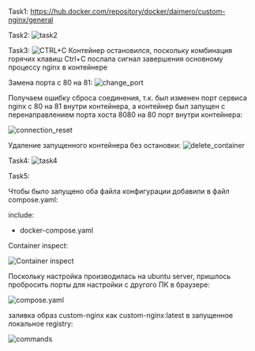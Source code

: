 Task1: https://hub.docker.com/repository/docker/daimero/custom-nginx/general

Task2: ![task2](https://github.com/user-attachments/assets/0da16689-73cd-4b2d-91b1-2996a3549ce8)

Task3: ![CTRL+C](https://github.com/user-attachments/assets/29727593-9246-41e8-8fa3-b21e3415666e)
Контейнер остановился, поскольку комбинация горячих клавиш Ctrl+C послала сигнал завершения основному процессу nginx в контейнере

Замена порта с 80 на 81:
![change_port](https://github.com/user-attachments/assets/9e8d0a4c-cbc3-4f3e-a5e4-6e6f0777afc6)

Получаем ошибку сброса соединения, т.к. был изменен порт сервиса nginx с 80 на 81 внутри контейнера, а контейнер был запущен с перенаправлением порта хоста 8080 на 80 порт внутри контейнера:

![connection_reset](https://github.com/user-attachments/assets/f8bf9dae-6722-4b29-83b1-b76a6fd34bab)

Удаление запущенного контейнера без остановки:
![delete_container](https://github.com/user-attachments/assets/de2e2f0e-c7f3-4d13-a951-1a71ae1a771e)

Task4:
![task4](https://github.com/user-attachments/assets/6e2dfc68-27aa-49c8-b602-50d2f7a89f70)

Task5:

Чтобы было запущено оба файла конфигурации добавили в файл compose.yaml:

include:
 - docker-compose.yaml

Container inspect:

![Container inspect](https://github.com/user-attachments/assets/fa2f0004-4b96-40cc-b7d7-346e9cc1d5e0)

Поскольку настройка производилась на ubuntu server, пришлось пробросить порты для настройки с другого ПК в браузере:

![compose.yaml](https://github.com/user-attachments/assets/cf7d3d64-2fde-48c6-b1e9-375dc37cdad9)

заливка образ custom-nginx как custom-nginx:latest в запущенное локальное registry:

![commands](https://github.com/user-attachments/assets/bc91c4ee-3b90-429b-98d2-20b6b732799d)
